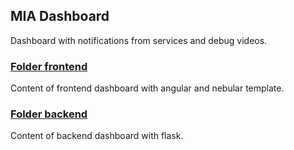 ## MIA Dashboard

Dashboard with notifications from services and debug videos.

### [Folder frontend](frontend/README.md)
Content of frontend dashboard with angular and nebular template.

### [Folder backend](backend/README.md)
Content of backend dashboard with flask.
